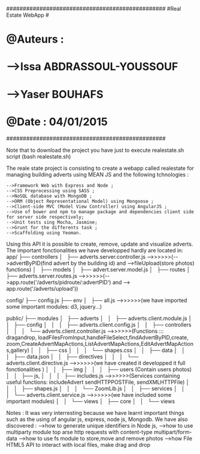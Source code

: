 ################################################
#Real Estate WebApp    			               #
#					                           #
# @Auteurs       : 			                   #
#		  -->Issa ABDRASSOUL-YOUSSOUF          #
#		  -->Yaser BOUHAFS	                   #
# @Date          : 04/01/2015                  #
################################################

Note that to download the project you have just to execute realestate.sh script  (bash realestate.sh)

The reale state project is consisting to create a webapp called realestate
for managing building adverts using MEAN JS and the following tchnologies :

    -->Framework Web with Express and Node ;
    -->CSS Preprocessing using SASS ;
    -->NoSQL database with MongoDB ;
    -->ORM (Object Representational Model) using Mongoose ;
    -->Client-side MVC (Model View Controller) using AngularJS ;
    -->Use of bower and npm to manage package and dependencies client side for server side respectively;
    -->Unit tests sing Mocha, Jasmine;
    -->Grunt for the differents task ;
    -->Scaffolding using Yeoman.

Using this API it is possible to create, remove, update and visualize adverts.
The important fonctionalities we have developped hardly are located in:
app/
├── controllers
│   ├── adverts.server.controller.js -->>>>>>(-->advertByPID(find advert by the building id) and -->fileUpload(store photos) functions)
│   
├── models
│   ├── advert.server.model.js
│   
├── routes
│   ├── adverts.server.routes.js -->>>>>>(-->app.route('/adverts/pidroute/:advertPID') and --> app.route('/adverts/upload'))

config/
├── config.js
├── env
│   ├── all.js  -->>>>>>(we have imported some important modules: d3, jquery...)

public/
├── modules
│   ├── adverts
│   │   ├── adverts.client.module.js
│   │   ├── config
│   │   │   ├── adverts.client.config.js
│   │   ├── controllers
│   │   │   └── adverts.client.controller.js -->>>>>>(Functions ::: dragandrop, loadFilesFromInput,handleFileSelect,findAdvertByPID,create, 						              zoom,CreateAdvertMapActions,ListAdvertMapActions,EditAdvertMapActions,gallery)
│   │   ├── css
│   │   │   └── shapes.css
│   │   ├── data
│   │   │   ├── data.json
│   │   ├── directives
│   │   │   └── adverts.client.directive.js -->>>>>>(we have created it developped it full fonctionalities )
│   │   ├── img
│   │   │   ├── users	(Contain users photos)
│   │   ├── js, 
│   │   │   ├── includes.js -->>>>>>(Services containing useful functions: includeAdvert sendHTTPPOSTFile, sendXMLHTTPFile)
│   │   │   ├── shapes.js
│   │   │   └── ZoomLib.js
│   │   ├── services
│   │   │   └── adverts.client.service.js -->>>>>>(we have included some important modules)
│   │   └── views
│   ├── core
│   │   └── views

Notes : It was very interresting because we have learnt important things such as the using of angular js, express, node js, Mongodb.
We have also discovered :
	-->how to generate unique identifiers in Node js, 
	-->how to use multiparty module top arse http requests with content-type multipart/form-data
	-->how to use fs module to store,move and remove photos
	-->how File HTML5 API to interact with local files, make drag and drop

